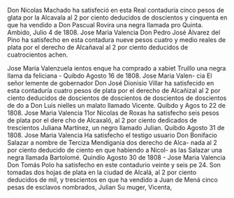 Don Nicolas Machado ha
satisfeció en esta
Real contaduría cinco
pesos de glata por la Alcavala al 2 por ciento deducidos de doscientos
y cinquenta
en que ha vendido a Don Pascual Rovira una negra llamada pro Quinta.
Ambido, Julio 4 de 1808.
Jose Maria Valencia
Don Pedro José Álvarez del Pino ha satisfecho en esta contadura nueve pesos cuatro y medio reales de plata por el derecho de Alcañaval al 2 por ciento deducidos de cuatrocientos achen.

Jose Maria Valenzuela
ientos enque ha comprado a xabiet Truillo una negra llama da feliciana - Quibdo Agosto 16 de 1808. Jose Maria Valen- cia
El señor lemente de gobernador Don José Dionisio Villar ha
satisfecido en esta contaduría cuatro pesos de plata por el derecho
de Alcañizal al 2 por ciento deducidos de doscientos de doscientos
de doscientos de doscientos de
do a Don Luis nielles un malato llamado Vicente. Quibdo y Agos
to 22 de 1808. Jose Maria Valencia
11or Nicolas de Roxas ha satisfecho seis pesos de plata por el dere
cho de Alcaxaló, al 2 por ciento dedicados de trescientos Juliana Martínez, un negro llamado Julian. Quibdo Agosto 31 de 1808. Jose Maria Valencia
Ha satisfecho el testigo usuario Don Bonifacio Salazar a nombre de Terciza Mendigania dos derecho de Alca- nada al 2 por ciento deducido de ciento en que habiendo a Nicol- as
las Salazar una negra llamada Bartolomé. Quindío Agosto 30 de 1808 - Jose Maria Valencia
Don Tomás Polo ha satisfecho en este contadurio veinte y seis pe
24. Son tomadas dos hojas de plata en la ciudad de Alcalá, al 2 por ciento deducidos de mil, y trescientos en que ha vendido a Juan de Mená cinco pesas de esclavos nombrados, Julian Su muger, Vicenta,